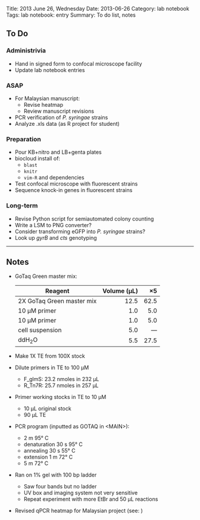 Title: 2013 June 26, Wednesday
Date: 2013-06-26
Category: lab notebook
Tags: lab notebook: entry
Summary: To do list, notes

## To Do ##

### Administrivia ###

- Hand in signed form to confocal microscope facility
- Update lab notebook entries

### ASAP ###

- For Malaysian manuscript:
    - Revise heatmap
    - Review manuscript revisions
- PCR verification of _P. syringae_ strains
- Analyze .xls data (as R project for student)

### Preparation ###
 
- Pour KB+nitro and LB+genta plates
- biocloud install of:
    - `blast`
    - `knitr`
    - `vim-R` and dependencies
- Test confocal microscope with fluorescent strains
- Sequence knock-in genes in fluorescent strains

### Long-term ###

- Revise Python script for semiautomated colony counting
- Write a LSM to PNG converter?
- Consider transforming eGFP into _P. syringae_ strains? 
- Look up _gyrB_ and _cts_ genotyping

***

## Notes ##

- GoTaq Green master mix:

    Reagent                   |Volume (&micro;L) |&times;5
    --------------------------|-----------------:|--------:
    2X GoTaq Green master mix |              12.5|     62.5
    10 &micro;M primer        |               1.0|      5.0
    10 &micro;M primer        |               1.0|      5.0
    cell suspension           |               5.0|  &mdash;
    ddH<sub>2</sub>O          |               5.5|     27.5

- Make 1X TE from 100X stock
- Dilute primers in TE to 100 &micro;M
    - F_glmS: 23.2 nmoles in 232 &micro;L
    - R_Tn7R: 25.7 nmoles in 257 &micro;L
- Primer working stocks in TE to 10 &micro;M
    - 10 &micro;L original stock
    - 90 &micro;L TE
- PCR program (inputted as GOTAQ in &lt;MAIN&gt;):
    - 2 m 95&deg; C
    - denaturation 30 s 95&deg; C
    - annealing 30 s 55&deg; C
    - extension 1 m 72&deg; C
    - 5 m 72&deg; C
- Ran on 1% gel with 100 bp ladder
    - Saw four bands but no ladder
    - UV box and imaging system not very sensitive
    - Repeat experiment with more EtBr and 50 &micro;L reactions
- Revised qPCR heatmap for Malaysian project (see: )
